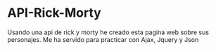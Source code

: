# API-Rick-Morty

Usando una api de rick y morty he creado esta pagina web sobre sus personajes. Me ha servido para practicar con Ajax, Jquery y Json
